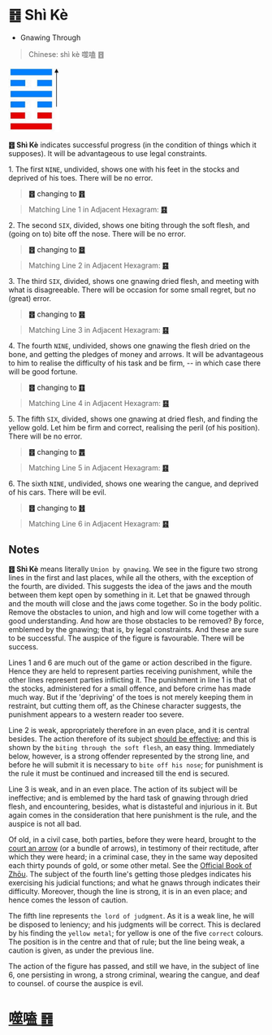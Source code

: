 # ䷔ Shì Kè

* Gnawing Through

> Chinese: shì kè 噬嗑 ䷔

<img src="shapes/21.10.jpg" width="101" alt="噬嗑">

**䷔ Shì Kè** indicates successful progress (in the condition of things which it supposes). It will be advantageous to use legal constraints.

1.<a id="21.1"/> The first `NINE`, undivided, shows one with his feet in the stocks and deprived of his toes. There will be no error.

> **䷔** changing to [**䷢**](e6998bjin.md)

> Matching Line 1 in Adjacent Hexagram: [**䷕**](e8b4b2bi.md#22.1)

2.<a id="21.2"/> The second `SIX`, divided, shows one biting through the soft flesh, and (going on to) bite off the nose. There will be no error.

> **䷔** changing to [**䷥**](e79dbdkui.md)

> Matching Line 2 in Adjacent Hexagram: [**䷕**](e8b4b2bi.md#22.2)

<a id="p-102"/>

3.<a id="21.3"/> The third `SIX`, divided, shows one gnawing dried flesh, and meeting with what is disagreeable. There will be occasion for some small regret, but no (great) error.

> **䷔** changing to [**䷝**](e7a6bbli.md)

> Matching Line 3 in Adjacent Hexagram: [**䷕**](e8b4b2bi.md#22.3)

4.<a id="21.4"/> The fourth `NINE`, undivided, shows one gnawing the flesh dried on the bone, and getting the pledges of money and arrows. It will be advantageous to him to realise the difficulty of his task and be firm, -- in which case there will be good fortune.

> **䷔** changing to [**䷚**](e9a290yi.md)

> Matching Line 4 in Adjacent Hexagram: [**䷕**](e8b4b2bi.md#22.4)

5.<a id="21.5"/> The fifth `SIX`, divided, shows one gnawing at dried flesh, and finding the yellow gold. Let him be firm and correct, realising the peril (of his position). There will be no error.

> **䷔** changing to [**䷘**](e697a0e5a684wuwang.md)

> Matching Line 5 in Adjacent Hexagram: [**䷕**](e8b4b2bi.md#22.5)

6.<a id="21.6"/> The sixth `NINE`, undivided, shows one wearing the cangue, and deprived of his cars. There will be evil.

> **䷔** changing to [**䷲**](e99c87zhen.md)

> Matching Line 6 in Adjacent Hexagram: [**䷕**](e8b4b2bi.md#22.6)

## Notes

**䷔ Shì Kè** means literally `Union by gnawing`. We see in the figure two strong lines in the first and last places, while all the others, with the exception of the fourth, are divided. This suggests the idea of the jaws and the mouth between them kept open by something in it. Let that be gnawed through and the mouth will close and the jaws come together. So in the body politic. Remove the obstacles to union, and high and low will come together with a good understanding. And how are those obstacles to be removed? By force, emblemed by the gnawing; that is, by legal constraints. And these are sure to be successful. The auspice of the figure is favourable. There will be success.

Lines 1 and 6 are much out of the game or action described in the figure. Hence they are held to represent parties receiving punishment, while the other lines represent parties inflicting it. The punishment in line 1 is that of the stocks, administered for a small offence, and before crime has made much way. But if the 'depriving' of the toes is not merely keeping them in restraint, but cutting them off, as the Chinese character suggests, the punishment appears to a western reader too severe.

Line 2 is weak, appropriately therefore in an even place, and it is central besides. The action therefore of its subject [should be effective](e8b4b2bi.md#p-103); and this is shown by the `biting through the soft flesh`, an easy thing. Immediately below, however, is a strong offender represented by the strong line, and before he will submit it is necessary to `bite off his nose`; for punishment is the rule it must be continued and increased till the end is secured.

Line 3 is weak, and in an even place. The action of its subject will be ineffective; and is emblemed by the hard task of gnawing through dried flesh, and encountering, besides, what is distasteful and injurious in it. But again comes in the consideration that here punishment is the rule, and the auspice is not all bad.

Of old, in a civil case, both parties, before they were heard, brought to the [court an arrow](https://ctext.org/dictionary.pl?if=en&id=25382) (or a bundle of arrows), in testimony of their rectitude, after which they were heard; in a criminal case, they in the same way deposited each thirty pounds of gold, or some other metal. See the [Official Book of Zhōu](https://ctext.org/dictionary.pl?if=en&id=21488). The subject of the fourth line's getting those pledges indicates his exercising his judicial functions; and what he gnaws through indicates their difficulty. Moreover, though the line is strong, it is in an even place; and hence comes the lesson of caution.

The fifth line represents `the lord of judgment`. As it is a weak line, he will be disposed to leniency; and his judgments will be correct. This is declared by his finding the `yellow metal`; for yellow is one of the five `correct` colours. The position is in the centre and that of rule; but the line being weak, a caution is given, as under the previous line.

The action of the figure has passed, and still we have, in the subject of line 6, one persisting in wrong, a strong criminal, wearing the cangue, and deaf to counsel. of course the auspice is evil.

# [噬嗑 ䷔](e599ace59791shike_cn.md)
